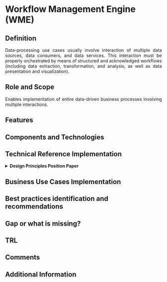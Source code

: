 # Workflow Management Engine (WME)

## Definition
<div align="justify">Data-processing use cases usually involve interaction of multiple data sources, data consumers, and data services. This interaction must be properly orchestrated by means of structured and acknowledged workflows (including data extraction, transformation, and analysis, as well as data presentation and visualization).</div> 

## Role and Scope
<div align="justify">Enables implementation of entire data-driven business processes involving multiple interactions.</div> 
  
## Features

## Components and Technologies

## Technical Reference Implementation
<details>
  <summary><strong>Design Principles Position Paper</strong></summary>
  <div align="justify">In a manufacturing supply chain, data from various stakeholders (e.g. distributors, retailers) are aggregated for production forecasting. A function like this, which requires interaction between multiple data space participants, can be represented as a workflow. This workflow can then be executed by the workflow management engine.</div>
  
</details>

## Business Use Cases Implementation

## Best practices identification and recommendations

## Gap or what is missing?

## TRL

## Comments

## Additional Information
